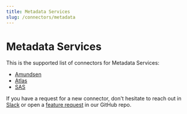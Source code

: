 ```yaml
---
title: Metadata Services
slug: /connectors/metadata
---
```


# Metadata Services

This is the supported list of connectors for Metadata Services:

- [Amundsen](/connectors/metadata/amundsen)
- [Atlas](/connectors/metadata/atlas)
- [SAS](/connectors/metadata/sas)

If you have a request for a new connector, don't hesitate to reach out in [Slack](https://slack.open-metadata.org/) or
open a [feature request](https://github.com/open-metadata/OpenMetadata/issues/new/choose) in our GitHub repo.
